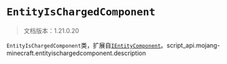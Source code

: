 # `EntityIsChargedComponent`

> 文档版本：1.21.0.20

`EntityIsChargedComponent`类，扩展自[`IEntityComponent`](./ientitycomponent.md)。script_api.mojang-minecraft.entityischargedcomponent.description

